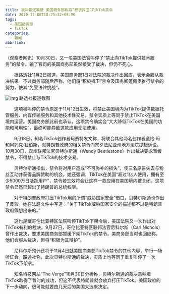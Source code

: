 ```yaml
---
title: 被叫停还嘴硬 美国商务部称将“积极捍卫”TikTok禁令
date: 2020-11-08T18:25:32+08:00
tags:
  - 美国商务部
  - TikTok
categories:
  - 新闻
abbrlink:
---
```


（观察者网讯）10月30日，又一名美国法官叫停了“禁止向TikTok提供技术服务”的禁令。输了官司的美国商务部虽然接受了裁决，但仍不死心。

　　据路透社11月2日报道，美国商务部1日对法院的裁决作出回应，表示会服从裁决结果。不过商务部随后声称，他们将“积极捍卫”禁令及国务卿蓬佩奥推行禁令的努力，使其“免受法律挑战”。

![img](https://cdn.jsdelivr.net/gh/yakeing/Documentation@main/Hexo/images/a718-kcieyvz5924485.jpg)
路透社报道截图

　　这项被叫停的禁令原定于11月12日生效，将禁止美国境内为TikTok提供数据托管服务、内容传输服务和其他技术性交易。禁令实质上等同于禁止TikTok在美国境内运营。美国商务部此前也承认，这项禁令确实会“大大降低TikTok在美国的功能和可用性”，最终可能导致这款应用无法使用。

　　9月18日，知名TikTok创作者珂赛特发文称，将联合其他两名创作者道格·玛和阿列克·钱伯斯，就特朗普政府的相关禁令向宾夕法尼亚州地方法院提起诉讼。10月30日，宾州联邦法官贝特尔斯通（Wendy Beetlestone）作出裁决要求暂缓禁令，不得禁止与TikTok的技术交易。

　　贝特尔斯通指出，禁令将对用户造成“不可弥补的损失”，使三名原告失去与粉丝互动并获得品牌赞助的机会。她还强调，TikTok在美国“超过1亿人使用，拥有至少5000万日活跃用户”，禁令若生效将会让这样一款应用在美国境内被关闭。这项禁令显然已超出了特朗普的总统权限。

　　对于特朗普政府打压TikTok用的所谓“威胁国家安全”借口，贝特尔斯通也作出了反驳。她在法庭文件中写道：“关于TikTok威胁国家安全的描述都不过是特朗普政府假想出来的。”

　　这也是继哥伦比亚特区法院叫停TikTok下架令后，美国法院又一次作出对TikTok有利的裁决。9月27日，哥伦比亚特区联邦法官尼科尔斯（Carl Nichols）曾作出裁决，要求美国商务部暂缓下架TikTok的禁令。美商务部当时也回应称，他们会服从裁决，但将“积极为其辩护”。

　　尼科尔斯预计还将于11月4日就美国商务部TikTok禁令的其他内容，举行一场听证会。路透社称，此次贝特尔斯通的裁决，实质上也等同于重复叫停了一次TikTok下架令。

　　知名科技网站“The Verge”10月30日分析称，贝特尔斯通的裁决意味着TikTok取得了暂时的成功，但这不代表特朗普就会放弃打压TikTok。美国政府的下一步动向，很可能就要由几天后的美国大选来决定。